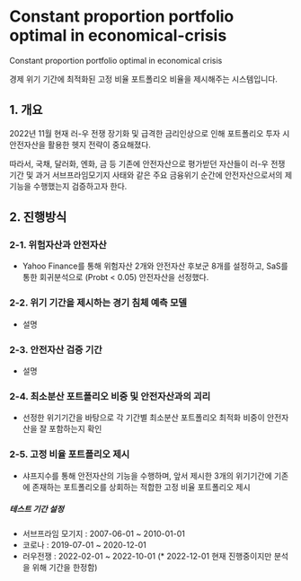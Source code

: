 # Constant proportion portfolio optimal in economical-crisis

Constant proportion portfolio optimal in economical crisis 

경제 위기 기간에 최적화된 고정 비율 포트폴리오 비율을 제시해주는 시스템입니다.

## 1. 개요

2022년 11월 현재 러-우 전쟁 장기화 및 급격한 금리인상으로 인해 포트폴리오 투자 시 안전자산을 활용한 헷지 전략이 중요해졌다. 

따라서, 국채, 달러화, 엔화, 금 등 기존에 안전자산으로 평가받던 자산들이 러-우 전쟁 기간 및 과거 서브프라임모기지 사태와 같은 주요 금융위기 순간에 안전자산으로서의 제 기능을 수행했는지 검증하고자 한다. 

## 2. 진행방식 
### 2-1. 위험자산과 안전자산
- Yahoo Finance를 통해 위험자산 2개와 안전자산 후보군 8개를 설정하고, SaS를 통한 회귀분석으로 (Probt < 0.05) 안전자산을 선정했다.
### 2-2. 위기 기간을 제시하는 경기 침체 예측 모델
- 설명
### 2-3. 안전자산 검증 기간
- 설명
### 2-4. 최소분산 포트폴리오 비중 및 안전자산과의 괴리
- 선정한 위기기간을 바탕으로 각 기간별 최소분산 포트폴리오 최적화 비중이 안전자산을 잘 포함하는지 확인
### 2-5. 고정 비율 포트폴리오 제시
- 샤프지수를 통해 안전자산의 기능을 수행하며, 앞서 제시한 3개의 위기기간에 기존에 존재하는 포트폴리오를 상회하는 적합한 고정 비율 포트폴리오 제시

##### 테스트 기간 설정
- 서브프라임 모기지 : 2007-06-01 ~ 2010-01-01
- 코로나 : 2019-07-01 ~ 2020-12-01
- 러우전쟁 : 2022-02-01 ~ 2022-10-01 (* 2022-12-01 현재 진행중이지만 분석을 위해 기간을 한정함)
